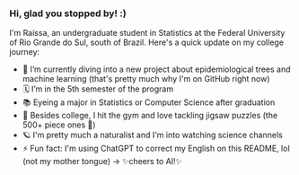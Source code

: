 ### Hi, glad you stopped by! :)

I'm Raíssa, an undergraduate student in Statistics at the Federal University of Rio Grande do Sul, south of Brazil. Here's a quick update on my college journey:

- 🧬 I’m currently diving into a new project about epidemiological trees and machine learning (that's pretty much why I'm on GitHub right now)
- 🗓 I’m in the 5th semester of the program
- 📚 Eyeing a major in Statistics or Computer Science after graduation
- 🧩 Besides college, I hit the gym and love tackling jigsaw puzzles (the 500+ piece ones 🤩)
- 🪐 I'm pretty much a naturalist and I'm into watching science channels
- ⚡ Fun fact: I'm using ChatGPT to correct my English on this README, lol (not my mother tongue) -> ✨cheers to AI!✨
